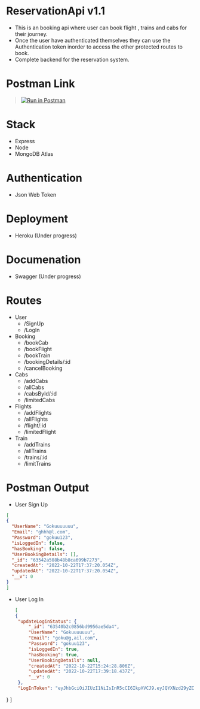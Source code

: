 # ReservationApi v1.1
 - This is an booking api where user can book flight , trains and cabs for their journey.
 - Once the user have authenticated themselves they can use the Authentication token inorder to access the other protected routes to book.
 - Complete backend for the reservation system.
 
 # Postman Link
 > [![Run in Postman](https://run.pstmn.io/button.svg)](https://god.gw.postman.com/run-collection/24017825-e9898502-94c3-4a47-b980-89142bbf3adb?action=collection%2Ffork&collection-url=entityId%3D24017825-e9898502-94c3-4a47-b980-89142bbf3adb%26entityType%3Dcollection%26workspaceId%3D3198dfc5-3073-439e-8560-ae541475bc1d)

# Stack 
  - Express
  - Node
  - MongoDB Atlas
  
 # Authentication 
   - Json Web Token
  
 # Deployment 
   - Heroku (Under progress)
 # Documenation
   - Swagger (Under progress)

# Routes 
  - User
    - /SignUp
    - /LogIn
  - Booking 
    - /bookCab
    - /bookFlight
    - /bookTrain
    - /bookingDetails/:id
    - /cancelBooking
  - Cabs
    - /addCabs
    - /allCabs
    - /cabsById/:id
    - /limitedCabs
  - Flights
    - /addFlights
    - /allFlights
    - /flight/:id
    - /limitedFlight
  - Train
    - /addTrains
    - /allTrains
    - /trains/:id
    - /limitTrains
 
# Postman Output
  - User Sign Up
  ``` json
  [
  {
    "UserName": "Gokuuuuuuu",
    "Email": "ghhh@l.com",
    "Password": "gokuu123",
    "isLoggedIn": false,
    "hasBooking": false,
    "UserBookingDetails": [],
    "_id": "63542a508b48b8ca699b7273",
    "createdAt": "2022-10-22T17:37:20.054Z",
    "updatedAt": "2022-10-22T17:37:20.054Z",
    "__v": 0
}
]
  ```
 - User Log In
   ``` json
   [
   {
    "updateLoginStatus": {
        "_id": "63540b2c0856bd9956ae5da4",
        "UserName": "Gokuuuuuuu",
        "Email": "goku@g,ail.com",
        "Password": "gokuu123",
        "isLoggedIn": true,
        "hasBooking": true,
        "UserBookingDetails": null,
        "createdAt": "2022-10-22T15:24:28.806Z",
        "updatedAt": "2022-10-22T17:39:18.437Z",
        "__v": 0
    },
    "LogInToken": "eyJhbGciOiJIUzI1NiIsInR5cCI6IkpXVCJ9.eyJQYXNzd29yZCI6eyJfaWQiOiI2MzU0MGIyYzA4NTZiZDk5NTZhZTVkYTQiLCJVc2VyTmFtZSI6Ikdva3V1dXV1dXUiLCJFbWFpbCI6Imdva3VAZyxhaWwuY29tIiwiUGFzc3dvcmQiOiJnb2t1dTEyMyIsImlzTG9nZ2VkSW4iOnRydWUsImhhc0Jvb2tpbmciOnRydWUsIlVzZXJCb29raW5nRGV0YWlscyI6bnVsbCwiY3JlYXRlZEF0IjoiMjAyMi0xMC0yMlQxNToyNDoyOC44MDZaIiwidXBkYXRlZEF0IjoiMjAyMi0xMC0yMlQxNzozOToxOC40MzdaIiwiX192IjowfSwiaWF0IjoxNjY2NDYwMzYzLCJleHAiOjE2NjY1NDY3NjN9.axokP91hfn5cLWHSZhJOs1yy1KESnxR5qjZtRwksO7k"
}
]
   ```

    
 
  
 
